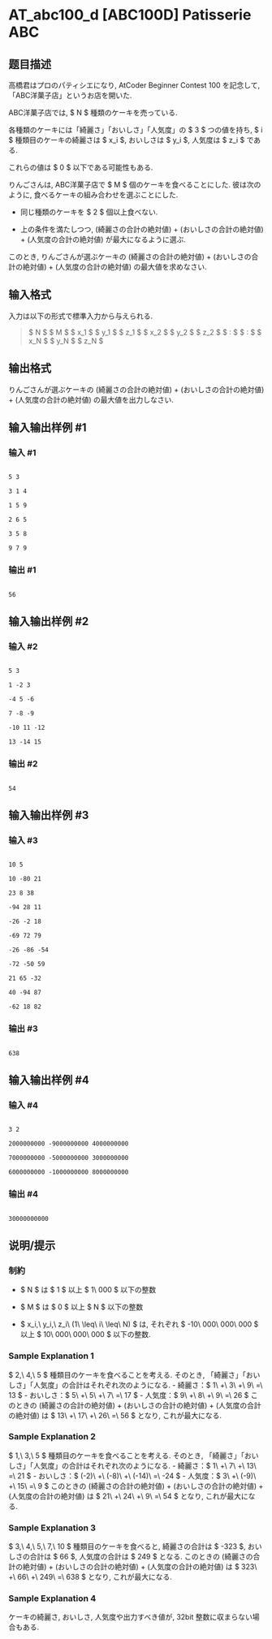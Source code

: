 # AT_abc100_d [ABC100D] Patisserie ABC

## 题目描述

[problemUrl]: https://atcoder.jp/contests/abc100/tasks/abc100_d

高橋君はプロのパティシエになり, AtCoder Beginner Contest 100 を記念して, 「ABC洋菓子店」というお店を開いた.

ABC洋菓子店では, $ N $ 種類のケーキを売っている.  
 各種類のケーキには「綺麗さ」「おいしさ」「人気度」の $ 3 $ つの値を持ち, $ i $ 種類目のケーキの綺麗さは $ x_i $, おいしさは $ y_i $, 人気度は $ z_i $ である.  
 これらの値は $ 0 $ 以下である可能性もある.

りんごさんは, ABC洋菓子店で $ M $ 個のケーキを食べることにした. 彼は次のように, 食べるケーキの組み合わせを選ぶことにした.

- 同じ種類のケーキを $ 2 $ 個以上食べない.
- 上の条件を満たしつつ, (綺麗さの合計の絶対値) + (おいしさの合計の絶対値) + (人気度の合計の絶対値) が最大になるように選ぶ.

このとき, りんごさんが選ぶケーキの (綺麗さの合計の絶対値) + (おいしさの合計の絶対値) + (人気度の合計の絶対値) の最大値を求めなさい.

## 输入格式

入力は以下の形式で標準入力から与えられる.

> $ N $ $ M $ $ x_1 $ $ y_1 $ $ z_1 $ $ x_2 $ $ y_2 $ $ z_2 $ $ : $ $ : $ $ x_N $ $ y_N $ $ z_N $

## 输出格式

りんごさんが選ぶケーキの (綺麗さの合計の絶対値) + (おいしさの合計の絶対値) + (人気度の合計の絶対値) の最大値を出力しなさい.

## 输入输出样例 #1

### 输入 #1

```
5 3
3 1 4
1 5 9
2 6 5
3 5 8
9 7 9
```

### 输出 #1

```
56
```

## 输入输出样例 #2

### 输入 #2

```
5 3
1 -2 3
-4 5 -6
7 -8 -9
-10 11 -12
13 -14 15
```

### 输出 #2

```
54
```

## 输入输出样例 #3

### 输入 #3

```
10 5
10 -80 21
23 8 38
-94 28 11
-26 -2 18
-69 72 79
-26 -86 -54
-72 -50 59
21 65 -32
40 -94 87
-62 18 82
```

### 输出 #3

```
638
```

## 输入输出样例 #4

### 输入 #4

```
3 2
2000000000 -9000000000 4000000000
7000000000 -5000000000 3000000000
6000000000 -1000000000 8000000000
```

### 输出 #4

```
30000000000
```

## 说明/提示

### 制約

- $ N $ は $ 1 $ 以上 $ 1\ 000 $ 以下の整数
- $ M $ は $ 0 $ 以上 $ N $ 以下の整数
- $ x_i,\ y_i,\ z_i\ (1\ \leq\ i\ \leq\ N) $ は, それぞれ $ -10\ 000\ 000\ 000 $ 以上 $ 10\ 000\ 000\ 000 $ 以下の整数.

### Sample Explanation 1

$ 2,\ 4,\ 5 $ 種類目のケーキを食べることを考える. そのとき, 「綺麗さ」「おいしさ」「人気度」の合計はそれぞれ次のようになる. - 綺麗さ：$ 1\ +\ 3\ +\ 9\ =\ 13 $ - おいしさ：$ 5\ +\ 5\ +\ 7\ =\ 17 $ - 人気度：$ 9\ +\ 8\ +\ 9\ =\ 26 $ このときの (綺麗さの合計の絶対値) + (おいしさの合計の絶対値) + (人気度の合計の絶対値) は $ 13\ +\ 17\ +\ 26\ =\ 56 $ となり, これが最大になる.

### Sample Explanation 2

$ 1,\ 3,\ 5 $ 種類目のケーキを食べることを考える. そのとき, 「綺麗さ」「おいしさ」「人気度」の合計はそれぞれ次のようになる. - 綺麗さ：$ 1\ +\ 7\ +\ 13\ =\ 21 $ - おいしさ：$ (-2)\ +\ (-8)\ +\ (-14)\ =\ -24 $ - 人気度：$ 3\ +\ (-9)\ +\ 15\ =\ 9 $ このときの (綺麗さの合計の絶対値) + (おいしさの合計の絶対値) + (人気度の合計の絶対値) は $ 21\ +\ 24\ +\ 9\ =\ 54 $ となり, これが最大になる.

### Sample Explanation 3

$ 3,\ 4,\ 5,\ 7,\ 10 $ 種類目のケーキを食べると, 綺麗さの合計は $ -323 $, おいしさの合計は $ 66 $, 人気度の合計は $ 249 $ となる. このときの (綺麗さの合計の絶対値) + (おいしさの合計の絶対値) + (人気度の合計の絶対値) は $ 323\ +\ 66\ +\ 249\ =\ 638 $ となり, これが最大になる.

### Sample Explanation 4

ケーキの綺麗さ, おいしさ, 人気度や出力すべき値が, 32bit 整数に収まらない場合もある.